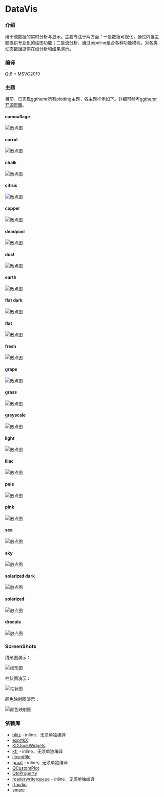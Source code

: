 # DataVis

### 介绍
用于流数据的实时分析与显示。主要专注于两方面：一是数据可视化，通过内置主题提供专业化的绘图功能；二是流分析，通过pipeline组合各种功能模块，对各类动态数据提供在线分析和结果演示。

### 编译
Qt6 + MSVC2019

### 主题
目前，已实现ggthemr所有plotting主题，各主题样例如下。详细可参考[ggthemr开源页面](https://github.com/Mikata-Project/ggthemr)。

#### camouflage

![散点图](screenshots/camouflage-scatter.png)

#### carrot

![散点图](screenshots/carrot-scatter.png)

#### chalk

![散点图](screenshots/chalk-scatter.png)

#### citrus

![散点图](screenshots/citrus-scatter.png)

#### copper

![散点图](screenshots/copper-scatter.png)

#### deadpool

![散点图](screenshots/deadpool-scatter.png)

#### dust

![散点图](screenshots/dust-scatter.png)

#### earth

![散点图](screenshots/earth-scatter.png)

#### flat dark

![散点图](screenshots/flat_dark-scatter.png)

#### flat

![散点图](screenshots/flat-scatter.png)

#### fresh

![散点图](screenshots/fresh-scatter.png)

#### grape

![散点图](screenshots/grape-scatter.png)

#### grass

![散点图](screenshots/grass-scatter.png)

#### greyscale

![散点图](screenshots/greyscale-scatter.png)

#### light

![散点图](screenshots/light-scatter.png)

#### lilac

![散点图](screenshots/lilac-scatter.png)

#### pale

![散点图](screenshots/pale-scatter.png)

#### pink

![散点图](screenshots/pink-scatter.png)

#### sea

![散点图](screenshots/sea-scatter.png)

#### sky

![散点图](screenshots/sky-scatter.png)

#### solarized dark

![散点图](screenshots/solarized_dark-scatter.png)

#### solarized

![散点图](screenshots/solarized-scatter.png)

#### dracula

![散点图](screenshots/dracula-scatter.png)

### ScreenShots

线形图演示：

![线形图](screenshots/line_plot.gif)

柱状图演示：

![柱状图](screenshots/bar_plot.gif)

颜色映射图演示：

![颜色映射图](screenshots/color_map.gif)

### 依赖库
- [blitz](https://github.com/blitzpp/blitz/) - inline，无须单独编译
- [exprtkX](https://gitee.com/koala999/exprtk-x/)
- [KDDockWidgets](https://github.com/KDAB/KDDockWidgets/)
- [kfr](https://www.kfr.dev/) - inline，无须单独编译
- [libsndfile](http://libsndfile.github.io/libsndfile/)
- [praat](https://www.fon.hum.uva.nl/praat/) - inline，无须单独编译
- [QCustomPlot](https://www.qcustomplot.com/)
- [QtnProperty](https://github.com/koala999cn/QtnProperty/)
- [readerwriterqueue](https://github.com/cameron314/readerwriterqueue/) - inline，无须单独编译
- [rtaudio](http://www.music.mcgill.ca/~gary/rtaudio/)
- [smarc](http://audio-smarc.sourceforge.net/)